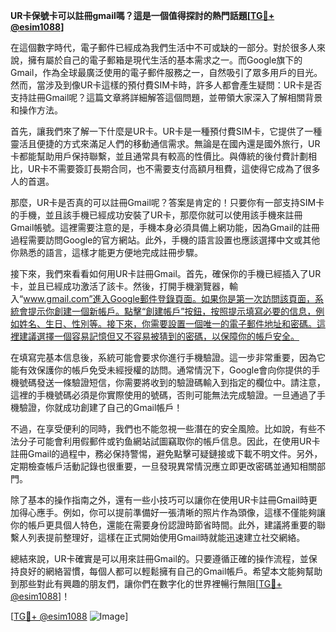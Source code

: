 **UR卡保號卡可以註冊gmail嗎？這是一個值得探討的熱門話題[[TG💪+ @esim1088](https://t.me/s/esim1088)]**

在這個數字時代，電子郵件已經成為我們生活中不可或缺的一部分。對於很多人來說，擁有屬於自己的電子郵箱是現代生活的基本需求之一。而Google旗下的Gmail，作為全球最廣泛使用的電子郵件服務之一，自然吸引了眾多用戶的目光。然而，當涉及到像UR卡這樣的預付費SIM卡時，許多人都會產生疑問：UR卡是否支持註冊Gmail呢？這篇文章將詳細解答這個問題，並帶領大家深入了解相關背景和操作方法。

首先，讓我們來了解一下什麼是UR卡。UR卡是一種預付費SIM卡，它提供了一種靈活且便捷的方式來滿足人們的移動通信需求。無論是在國內還是國外旅行，UR卡都能幫助用戶保持聯繫，並且通常具有較高的性價比。與傳統的後付費計劃相比，UR卡不需要簽訂長期合同，也不需要支付高額月租費，這使得它成為了很多人的首選。

那麼，UR卡是否真的可以註冊Gmail呢？答案是肯定的！只要你有一部支持SIM卡的手機，並且該手機已經成功安裝了UR卡，那麼你就可以使用該手機來註冊Gmail帳號。這裡需要注意的是，手機本身必須具備上網功能，因為Gmail的註冊過程需要訪問Google的官方網站。此外，手機的語言設置也應該選擇中文或其他你熟悉的語言，這樣才能更方便地完成註冊步驟。

接下來，我們來看看如何用UR卡註冊Gmail。首先，確保你的手機已經插入了UR卡，並且已經成功激活了該卡。然後，打開手機瀏覽器，輸入“www.gmail.com”進入Google郵件登錄頁面。如果你是第一次訪問該頁面，系統會提示你創建一個新帳戶。點擊“創建帳戶”按鈕，按照提示填寫必要的信息，例如姓名、生日、性別等。接下來，你需要設置一個唯一的電子郵件地址和密碼。這裡建議選擇一個容易記憶但又不容易被猜到的密碼，以保障你的帳戶安全。

在填寫完基本信息後，系統可能會要求你進行手機驗證。這一步非常重要，因為它能有效保護你的帳戶免受未經授權的訪問。通常情況下，Google會向你提供的手機號碼發送一條驗證短信，你需要將收到的驗證碼輸入到指定的欄位中。請注意，這裡的手機號碼必須是你實際使用的號碼，否則可能無法完成驗證。一旦通過了手機驗證，你就成功創建了自己的Gmail帳戶！

不過，在享受便利的同時，我們也不能忽視一些潛在的安全風險。比如說，有些不法分子可能會利用假郵件或钓鱼網站試圖竊取你的帳戶信息。因此，在使用UR卡註冊Gmail的過程中，務必保持警惕，避免點擊可疑鏈接或下載不明文件。另外，定期檢查帳戶活動記錄也很重要，一旦發現異常情況應立即更改密碼並通知相關部門。

除了基本的操作指南之外，還有一些小技巧可以讓你在使用UR卡註冊Gmail時更加得心應手。例如，你可以提前準備好一張清晰的照片作為頭像，這樣不僅能夠讓你的帳戶更具個人特色，還能在需要身份認證時節省時間。此外，建議將重要的聯繫人列表提前整理好，這樣在正式開始使用Gmail時就能迅速建立社交網絡。

總結來說，UR卡確實是可以用來註冊Gmail的。只要遵循正確的操作流程，並保持良好的網絡習慣，每個人都可以輕鬆擁有自己的Gmail帳戶。希望本文能夠幫助到那些對此有興趣的朋友們，讓你們在數字化的世界裡暢行無阻[[TG💪+ @esim1088](https://t.me/s/esim1088)]！

[[TG💪+ @esim1088](https://t.me/s/esim1088) ![Image](https://i.postimg.cc/4NQfJmqS/Snipaste-2025-05-13-00-14-12.png)]